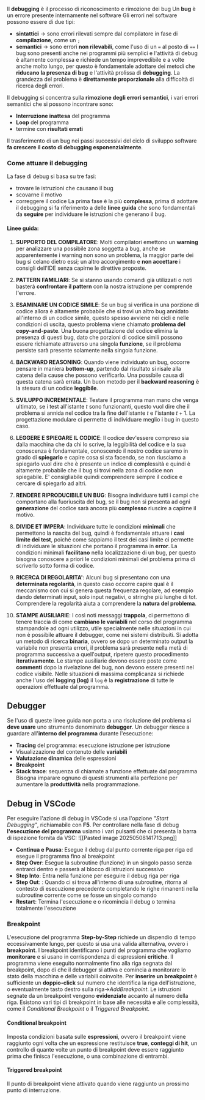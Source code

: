 Il **debugging** è il processo di riconoscimento e rimozione dei bug
Un **bug** è un errore presente internamente nel software
Gli errori nel software possono essere di due tipi:
- **sintattici** $\to$ sono errori rilevati sempre dal compilatore in fase di **compilazione**, come un `;`
- **semantici** $\to$ sono errori **non rilevabili**, come l'uso di un `=` al posto di `==`
I bug sono presenti anche nei programmi più semplici e l'attività di debug è altamente complessa e richiede un tempo imprevedibile e a volte anche molto lungo, per questo è fondamentale adottare dei metodi che **riducano la presenza di bug** e l'attività prolissa di **debugging**.
La grandezza del problema è **direttamente proporzionale** alla difficoltà di ricerca degli errori.


Il debugging si concentra sulla **rimozione degli errori semantici**, i vari errori semantici che si possono incontrare sono:
- **Interruzione inattesa** del programma
- **Loop** del programma
- termine con **risultati errati**

Il trasferimento di un bug nei passi successivi del ciclo di sviluppo software **fa crescere il costo di debugging esponenzialmente**.
### Come attuare il debugging
La fase di debug si basa su tre fasi:
- trovare le istruzioni che causano il bug
- scovarne il motivo
- correggere il codice
La prima fase è la più **complessa**, prima di adottare il debugging si fa riferimento a delle **linee guida** che sono fondamentali  da **seguire** per individuare le istruzioni che generano il bug.
#### Linee guida:
1. **SUPPORTO DEL COMPILATORE**:
	Molti compilatori emettono un **warning** per analizzare una possibile zona soggetta a bug, anche se apparentemente i warning non sono un problema, la maggior parte dei bug si celano dietro essi; un altro accorgimento e **non accettare** i consigli dell'IDE senza capirne le direttive proposte.
	
2. **PATTERN FAMILIARI**:
	Se si stanno usando comandi già utilizzati o noti basterà **confrontare il pattern** con la nostra istruzione per comprende l'errore.
	
3. **ESAMINARE UN CODICE SIMILE**:
	Se un bug si verifica in una porzione di codice allora è altamente probabile che si trovi un altro bug annidato all'interno di un codice simile, questo spesso avviene nei cicli e nelle condizioni di uscita, questo problema viene chiamato **problema del copy-and-paste**. Una buona progettazione del codice elimina la presenza di questi bug, dato che porzioni di codice simili possono essere richiamate attraverso una singola **funzione**, se il problema persiste sarà presente solamente nella singola funzione.
	
4. **BACKWARD REASONING**:
	Quando viene individuato un bug, occorre pensare in maniera **bottom-up**, partendo dal risultato si risale alla catena della cause che possono verificarlo. Una possibile causa di questa catena sarà errata. Un buon metodo per il **backward reasoning** è la stesura di un codice **leggibile**.
	
5. **SVILUPPO INCREMENTALE**:
	Testare il programma man mano che venga ultimato, se i test all'istante $t$ sono funzionanti, questo vuol dire che il problema si annida nel codice tra la fine dell'istante $t$ e l'istante $t+1$. La progettazione modulare ci permette di individuare meglio i bug in questo caso.
	
6. **LEGGERE E SPIEGARE IL CODICE**:
	Il codice dev'essere compreso sia dalla macchina che da chi lo scrive, la leggibilità del codice e la sua conoscenza è fondamentale, conoscendo il nostro codice saremo in grado di **spiegarlo** e capire cosa si sta facendo, se non riusciamo a spiegarlo vuol dire che è presente un indice di complessità e quindi è altamente probabile che il bug si trovi nella zona di codice non spiegabile. E' consigliabile quindi comprendere sempre il codice e cercare di spiegarlo ad altri.
	
7. **RENDERE RIPRODUCIBILE UN BUG**:
	Bisogna individuare tutti i campi che comportano alla fuoriuscita del bug, se il bug non si presenta ad ogni **generazione** del codice sarà ancora più **complesso** riuscire a capirne il motivo.
	
8. **DIVIDE ET IMPERA**:
	Individuare tutte le condizioni **minimali** che permettono la nascita del bug, quindi è fondamentale attuare i **casi limite dei test**, poiché come sappiamo il test dei casi limite ci permette di individuare le situazioni che portano il programma in **error**.
	La condizioni minimali **facilitano** nella localizzazione di un bug, per questo bisogna conoscere a priori le condizioni minimali del problema prima di scriverlo sotto forma di codice.
	
9. **RICERCA DI REGOLARITA'**:
	Alcuni bug si presentano con una **determinata regolarità**, in questo caso occorre capire qual è il meccanismo con cui si genera questa frequenza regolare, ad esempio dando determinati input, solo input negativi, o stringhe più lunghe di tot.
	Comprendere la regolarità aiuta a comprendere la **natura del problema**.
	
10. **STAMPE AUSILIARIE**:
	I così noti messaggi **trappola**, ci permettono di tenere traccia di come **cambiano le variabili** nel corso del programma stampandole ad ogni utilizzo, utile specialmente nelle situazioni in cui non è possibile attuare il debugger, come nei sistemi distribuiti. Si adotta un metodo di ricerca **binaria**, ovvero se dopo un determinato output la variabile non presenta errori, il problema sarà presente nella metà di programma successiva a quell'output, ripetere questo procedimento **iterativamente**.
	Le stampe ausiliarie devono essere poste come **commenti** dopo la rivelazione del bug, non devono essere presenti nel codice visibile. Nelle situazioni di massima complicanza si richiede anche l'uso del **logging (log)** il `log` è la **registrazione** di tutte le operazioni effettuate dal programma.
## Debugger
Se l'uso di queste linee guida non porta a una risoluzione del problema si **deve usare** uno strumento denominato **debugger**.
Un debugger riesce a guardare all'**interno del programma** durante l'esecuzione:
- **Tracing** del programma: esecuzione istruzione per istruzione
- Visualizzazione del contenuto delle **variabili**
- **Valutazione dinamica** delle espressioni
- **Breakpoint**
- **Stack trace**: sequenza di chiamate a funzione effettuate dal programma
Bisogna imparare ognuno di questi strumenti alla perfezione per aumentare la **produttività** nella programmazione.
## Debug in VSCode
Per eseguire l'azione di debug in VSCode si usa l'opzione *"Start Debugging"*, richiamabile con **F5**.
Per controllare nella fase di debug **l'esecuzione del programma** usiamo i vari pulsanti che ci presenta la barra di ispezione fornita da VSC:
![[Pasted image 20250508141713.png]] 
- **Continua e Pausa**: Esegue il debug dal punto corrente riga per riga ed esegue il programma fino al breakpoint
- **Step Over**: Esegue la subroutine (funzione) in un singolo passo senza entrarci dentro e passerà al blocco di istruzioni successivo
- **Step Into**: Entra nella funzione per eseguire il debug riga per riga
- **Step Out**: : Quando ci si trova all'interno di una subroutine, ritorna al contesto di esecuzione precedente completando le righe rimanenti nella subroutine corrente come se fosse un singolo comando
- **Restart**: Termina l'esecuzione e o ricomincia il debug o termina totalmente l'esecuzione
### Breakpoint
L'esecuzione del programma **Step-by-Step** richiede un dispendio di tempo eccessivamente lungo, per questo si usa una valida alternativa, ovvero i **breakpoint**. I breakpoint identificano i punti del programma che vogliamo **monitorare** e si usano in corrispondenza di espressioni **critiche**.
Il programma viene eseguito normalmente fino alla riga segnata dal breakpoint, dopo di che il debugger si attiva e comincia a monitorare lo stato della macchina e delle variabili coinvolte.
Per **inserire un breakpoint** è sufficiente un **doppio-click** sul numero che identifica la riga dell'istruzione, o eventualmente tasto destro sulla riga$\to$*AddBreakpoint*. Le istruzioni segnate da un breakpoint vengono **evidenziate** accanto al numero della riga. Esistono vari tipi di breakpoint in base alle necessità e alle complessità, come il *Conditional Breakpoint* o il *Triggered Breakpoint*.
#### Conditional breakpoint
Imposta condizioni basata sulle **espressioni**, ovvero il breakpoint viene raggiunto ogni volta che un espressione restituisce **true**, **conteggi di hit**, un controllo di quante volte un punto di breakpoint deve essere raggiunto prima che finisca l'esecuzione, o una combinazione di entrambi. 
#### Triggered breakpoint
Il punto di breakpoint viene attivato quando viene raggiunto un prossimo punto di interruzione.
